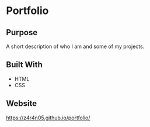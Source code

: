 # Portfolio

## Purpose
A short description of who I am and some of my projects.

## Built With
* HTML
* CSS

## Website
https://z4r4n05.github.io/portfolio/


